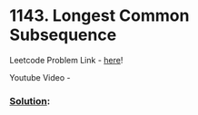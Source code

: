 # 1143. Longest Common Subsequence

Leetcode Problem Link - [here](https://leetcode.com/problems/longest-common-subsequence/description/?envType=study-plan-v2&envId=top-100-liked)!

Youtube Video - 

### [Solution]():

```cpp

```
